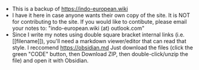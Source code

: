- This is a backup of https://indo-european.wiki <br>
- I have it here in case anyone wants their own copy of the site. It is NOT for contributing to the site. If you would like to contibute, please email your notes to: "indo-european.wiki (at) outlook.com" <br>
- Since I write my notes using double square bracket internal links (i.e. [[filename]]), you'll need a markdown viewer/editor that can read that style. I reccomend https://obsidian.md Just download the files (click the green "CODE" button, then Download ZIP, then double-click/unzip the file) and open it with Obsidian.
